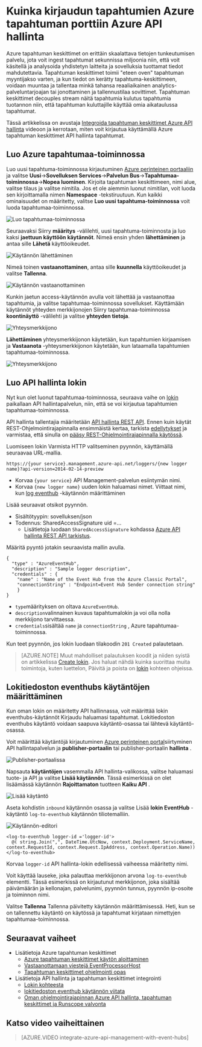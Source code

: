 <properties 
    pageTitle="Kirjautuminen tapahtumien Azure tapahtuman porttiin Azure API hallinnan | Microsoft Azure" 
    description="Opettele kirjautumaan tapahtumien Azure tapahtuman porttiin Azure API hallinta." 
    services="api-management" 
    documentationCenter="" 
    authors="steved0x" 
    manager="erikre" 
    editor=""/>

<tags 
    ms.service="api-management" 
    ms.workload="mobile" 
    ms.tgt_pltfrm="na" 
    ms.devlang="na" 
    ms.topic="article" 
    ms.date="10/25/2016" 
    ms.author="sdanie"/>

# <a name="how-to-log-events-to-azure-event-hubs-in-azure-api-management"></a>Kuinka kirjaudun tapahtumien Azure tapahtuman porttiin Azure API hallinta

Azure tapahtuman keskittimet on erittäin skaalattava tietojen tunkeutumisen palvelu, jota voit ingest tapahtumat sekunnissa miljoonia niin, että voit käsitellä ja analysoida yhdistetyn laitteita ja sovelluksia tuottamat tiedot mahdutettavia. Tapahtuman keskittimet toimii "eteen oven" tapahtuman myyntijakso varten, ja kun tiedot on kerätty tapahtuma-keskittimeen, voidaan muuntaa ja tallentaa minkä tahansa reaaliaikainen analytics-palveluntarjoajan tai jonottaminen ja tallennustilaa sovittimet. Tapahtuman keskittimet decouples stream näitä tapahtumia kulutus tapahtumia tuotannon niin, että tapahtuman kuluttajille käyttää omia aikataulussa tapahtumat.

Tässä artikkelissa on avustaja [Integroida tapahtuman keskittimet Azure API hallinta](https://azure.microsoft.com/documentation/videos/integrate-azure-api-management-with-event-hubs/) videoon ja kerrotaan, miten voit kirjautua käyttämällä Azure tapahtuman keskittimet API hallinta tapahtumat.

## <a name="create-an-azure-event-hub"></a>Luo Azure tapahtumaa-toiminnossa

Luo uusi tapahtuma-toiminnossa kirjautuminen [Azure perinteinen portaaliin](https://manage.windowsazure.com) ja valitse **Uusi**->**Sovelluksen Services**->**Palvelun Bus**->**Tapahtumaa-toiminnossa**->**Nopea luominen**. Kirjoita tapahtuman keskittimeen, nimi alue, valitse tilaus ja valitse nimitila. Jos et ole aiemmin luonut nimitilan, voit luoda sen kirjoittamalla nimen **Namespace** -tekstiruutuun. Kun kaikki ominaisuudet on määritetty, valitse **Luo uusi tapahtuma-toiminnossa** voit luoda tapahtumaa-toiminnossa.

![Luo tapahtumaa-toiminnossa][create-event-hub]

Seuraavaksi Siirry **määritys** -välilehti, uusi tapahtuma-toiminnosta ja luo kaksi **jaettuun käyttöön käytännöt**. Nimeä ensin yhden **lähettäminen** ja antaa sille **Lähetä** käyttöoikeudet.

![Käytännön lähettäminen][sending-policy]

Nimeä toinen **vastaanottaminen**, antaa sille **kuunnella** käyttöoikeudet ja valitse **Tallenna**.

![Käytännön vastaanottaminen][receiving-policy]

Kunkin jaetun access-käytännön avulla voit lähettää ja vastaanottaa tapahtumia, ja valitse tapahtumaa-toiminnossa sovellukset. Käyttämään käytännöt yhteyden merkkijonojen Siirry tapahtumaa-toiminnossa **koontinäyttö** -välilehti ja valitse **yhteyden tietoja**.

![Yhteysmerkkijono][event-hub-dashboard]

**Lähettäminen** yhteysmerkkijonon käytetään, kun tapahtumien kirjaamisen ja **Vastaanota** -yhteysmerkkijonon käytetään, kun lataamalla tapahtumien tapahtumaa-toiminnossa.

![Yhteysmerkkijono][event-hub-connection-string]

## <a name="create-an-api-management-logger"></a>Luo API hallinta lokin

Nyt kun olet luonut tapahtumaa-toiminnossa, seuraava vaihe on [lokin](https://msdn.microsoft.com/library/azure/mt592020.aspx) paikallaan API hallintapalvelun, niin, että se voi kirjautua tapahtumien tapahtumaa-toiminnossa.

API hallinta tallentajia määritetään [API hallinta REST API](http://aka.ms/smapi). Ennen kuin käytät REST-Ohjelmointirajapinnalla ensimmäistä kertaa, tarkista [edellytykset](https://msdn.microsoft.com/library/azure/dn776326.aspx#Prerequisites) ja varmistaa, että sinulla on [pääsy REST-Ohjelmointirajapinnalla käytössä](https://msdn.microsoft.com/library/azure/dn776326.aspx#EnableRESTAPI).

Luomiseen lokin Varmista HTTP valitseminen pyynnön, käyttämällä seuraavaa URL-mallia.

    https://{your service}.management.azure-api.net/loggers/{new logger name}?api-version=2014-02-14-preview

-   Korvaa `{your service}` API Management-palvelun esiintymän nimi.
-   Korvaa `{new logger name}` uuden lokin haluamasi nimet. Viittaat nimi, kun [log eventhub](https://msdn.microsoft.com/library/azure/dn894085.aspx#log-to-eventhub) -käytännön määrittäminen

Lisää seuraavat otsikot pyynnön.

-   Sisältötyypin: sovelluksen/json
-   Todennus: SharedAccessSignature uid =...
    -   Lisätietoja luodaan `SharedAccessSignature` kohdassa [Azure API hallinta REST API tarkistus](https://msdn.microsoft.com/library/azure/dn798668.aspx).

Määritä pyyntö jotakin seuraavista mallin avulla.

    {
      "type" : "AzureEventHub",
      "description" : "Sample logger description",
      "credentials" : {
        "name" : "Name of the Event Hub from the Azure Classic Portal",
        "connectionString" : "Endpoint=Event Hub Sender connection string"
        }
    }

-   `type`määrityksen on oltava `AzureEventHub`.
-   `description`valinnainen kuvaus tapahtumalokin ja voi olla nolla merkkijono tarvittaessa.
-   `credentials`sisältää `name` ja `connectionString` , Azure tapahtumaa-toiminnossa.

Kun teet pyynnön, jos lokin luodaan tilakoodin `201 Created` palautetaan. 

>[AZURE.NOTE] Muut mahdolliset palautuksen koodit ja niiden syistä on artikkelissa [Create lokin](https://msdn.microsoft.com/library/azure/mt592020.aspx#PUT). Jos haluat nähdä kuinka suorittaa muita toimintoja, kuten luettelon, Päivitä ja poista on [lokin](https://msdn.microsoft.com/library/azure/mt592020.aspx) kohteen ohjeissa.

## <a name="configure-log-to-eventhubs-policies"></a>Lokitiedoston eventhubs käytäntöjen määrittäminen

Kun oman lokin on määritetty API hallinnassa, voit määrittää lokin eventhubs-käytännöt Kirjaudu haluamasi tapahtumat. Lokitiedoston eventhubs käytäntö voidaan saapuva käytäntö-osassa tai lähtevä käytäntö-osassa.

Voit määrittää käytäntöjä kirjautuminen [Azure perinteinen portal](https://manage.windowsazure.com)siirtyminen API hallintapalvelun ja **publisher-portaalin** tai publisher-portaalin **hallinta** .

![Publisher-portaalissa][publisher-portal]

Napsauta **käytäntöjen** vasemmalla API hallinta-valikossa, valitse haluamasi tuote- ja API ja valitse **Lisää käytännön**. Tässä esimerkissä on olet lisäämässä käytännön **Rajoittamaton** tuotteen **Kaiku API** .

![Lisää käytäntö][add-policy]

Aseta kohdistin `inbound` käytännön osassa ja valitse Lisää **lokin EventHub** -käytäntö `log-to-eventhub` käytännön tiliotemalliin.

![Käytännön-editori][event-hub-policy]

    <log-to-eventhub logger-id ='logger-id'>
      @( string.Join(",", DateTime.UtcNow, context.Deployment.ServiceName, context.RequestId, context.Request.IpAddress, context.Operation.Name))
    </log-to-eventhub>

Korvaa `logger-id` API hallinta-lokin edellisessä vaiheessa määritetty nimi.

Voit käyttää lauseke, joka palauttaa merkkijonon arvona `log-to-eventhub` elementti. Tässä esimerkissä on kirjautunut merkkijonon, joka sisältää päivämäärän ja kellonajan, palvelunimi, pyynnön tunnus, pyynnön ip-osoite ja toiminnon nimi.

Valitse **Tallenna** Tallenna päivitetty käytännön määrittämisessä. Heti, kun se on tallennettu käytäntö on käytössä ja tapahtumat kirjataan nimettyjen tapahtumaa-toiminnossa.

## <a name="next-steps"></a>Seuraavat vaiheet

-   Lisätietoja Azure tapahtuman keskittimet
    -   [Azure tapahtuman keskittimet käytön aloittaminen](../event-hubs/event-hubs-csharp-ephcs-getstarted.md)
    -   [Vastaanottamaan viestejä EventProcessorHost](../event-hubs/event-hubs-csharp-ephcs-getstarted.md#receive-messages-with-eventprocessorhost)
    -   [Tapahtuman keskittimet ohjelmointi opas](../event-hubs/event-hubs-programming-guide.md)
-   Lisätietoja API hallinta ja tapahtuman keskittimet integrointi
    -   [Lokin kohteesta](https://msdn.microsoft.com/library/azure/mt592020.aspx)
    -   [lokitiedoston eventhub käytännön viitata](https://msdn.microsoft.com/library/azure/dn894085.aspx#log-to-eventhub)
    -   [Oman ohjelmointirajapinnan Azure API hallinta, tapahtuman keskittimet ja Runscope valvonta](api-management-log-to-eventhub-sample.md)    

## <a name="watch-a-video-walkthrough"></a>Katso video vaiheittainen

> [AZURE.VIDEO integrate-azure-api-management-with-event-hubs]


[publisher-portal]: ./media/api-management-howto-log-event-hubs/publisher-portal.png
[create-event-hub]: ./media/api-management-howto-log-event-hubs/create-event-hub.png
[event-hub-connection-string]: ./media/api-management-howto-log-event-hubs/event-hub-connection-string.png
[event-hub-dashboard]: ./media/api-management-howto-log-event-hubs/event-hub-dashboard.png
[receiving-policy]: ./media/api-management-howto-log-event-hubs/receiving-policy.png
[sending-policy]: ./media/api-management-howto-log-event-hubs/sending-policy.png
[event-hub-policy]: ./media/api-management-howto-log-event-hubs/event-hub-policy.png
[add-policy]: ./media/api-management-howto-log-event-hubs/add-policy.png






